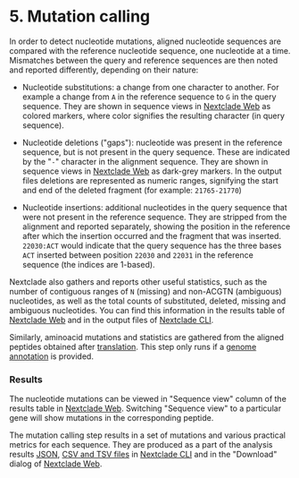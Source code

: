 # 5. Mutation calling

In order to detect nucleotide mutations, aligned nucleotide sequences are compared with the reference nucleotide sequence, one nucleotide at a time. Mismatches between the query and reference sequences are then noted and reported differently, depending on their nature:

- Nucleotide substitutions: a change from one character to another. For example a change from `A` in the reference sequence to `G` in the query sequence. They are shown in sequence views in [Nextclade Web](../nextclade-web) as colored markers, where color signifies the resulting character (in query sequence).

- Nucleotide deletions ("gaps"): nucleotide was present in the reference sequence, but is not present in the query sequence. These are indicated by the "`-`" character in the alignment sequence. They are shown in sequence views in [Nextclade Web](../nextclade-web) as dark-grey markers. In the output files deletions are represented as numeric ranges, signifying the start and end of the deleted fragment (for example: `21765-21770`)

- Nucleotide insertions: additional nucleotides in the query sequence that were not present in the reference sequence. They are stripped from the alignment and reported separately, showing the position in the reference after which the insertion occurred and the fragment that was inserted. `22030:ACT` would indicate that the query sequence has the three bases `ACT` inserted between position `22030` and `22031` in the reference sequence (the indices are 1-based).

Nextclade also gathers and reports other useful statistics, such as the number of contiguous ranges of `N` (missing) and non-ACGTN (ambiguous) nucleotides, as well as the total counts of substituted, deleted, missing and ambiguous nucleotides. You can find this information in the results table of [Nextclade Web](../nextclade-web) and in the output files of [Nextclade CLI](../nextclade-cli).

Similarly, aminoacid mutations and statistics are gathered from the aligned peptides obtained after [translation](./02-translation). This step only runs if a [genome annotation](../input-files/03-genome-annotation) is provided.

### Results

The nucleotide mutations can be viewed in "Sequence view" column of the results table in [Nextclade Web](../nextclade-web). Switching "Sequence view" to a particular gene will show mutations in the corresponding peptide.

The mutation calling step results in a set of mutations and various practical metrics for each sequence. They are produced as a part of the analysis results [JSON](../output-files/05-results-json), [CSV and TSV files](../output-files/04-results-tsv) in [Nextclade CLI](../nextclade-cli) and in the "Download" dialog of [Nextclade Web](../nextclade-web).
